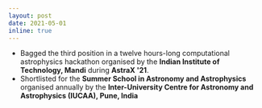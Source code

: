 ```yaml
---
layout: post
date: 2021-05-01
inline: true
---
```


<ul>
	<li>Bagged the third position in a twelve hours-long computational astrophysics hackathon organised by the <b>Indian Institute of Technology, Mandi</b> during <b>AstraX '21</b>.</li>
	<li>Shortlisted for the <b>Summer School in Astronomy and Astrophysics</b> organised annually by the <b>Inter-University Centre for Astronomy and Astrophysics (IUCAA), Pune, India</b></li>
</ul>



